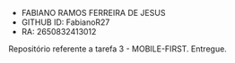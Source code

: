 - FABIANO RAMOS FERREIRA DE JESUS
- GITHUB ID: FabianoR27
- RA: 2650832413012

Repositório referente a tarefa 3 - MOBILE-FIRST. Entregue.
